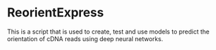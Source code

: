 # ReorientExpress

This is a script that is used to create, test and use models to predict the orientation of cDNA reads using deep neural networks.